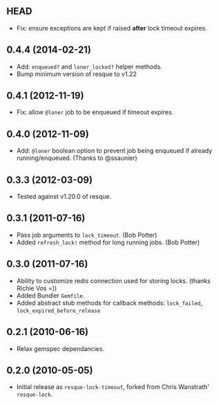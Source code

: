 ## HEAD

- Fix: ensure exceptions are kept if raised **after** lock timeout expires.

## 0.4.4 (2014-02-21)

- Add: `enqueued?` and `loner_locked?` helper methods.
- Bump minimum version of resque to v1.22

## 0.4.1 (2012-11-19)

- Fix: allow `@loner` job to be enqueued if timeout expires.

## 0.4.0 (2012-11-09)

- Add: `@loner` boolean option to prevent job being enqueued if already
  running/enqueued. (Thanks to @ssaunier)

## 0.3.3 (2012-03-09)

- Tested against v1.20.0 of resque.

## 0.3.1 (2011-07-16)

- Pass job arguments to `lock_timeout`. (Bob Potter)
- Added `refresh_lock!` method for long running jobs. (Bob Potter)

## 0.3.0 (2011-07-16)

- Ability to customize redis connection used for storing locks.
  (thanks Richie Vos =))
- Added Bundler `Gemfile`.
- Added abstract stub methods for callback methods:
  `lock_failed`, `lock_expired_before_release`

## 0.2.1 (2010-06-16)

- Relax gemspec dependancies.

## 0.2.0 (2010-05-05)

- Initial release as `resque-lock-timeout`, forked from Chris Wanstrath'
  `resque-lock`.
